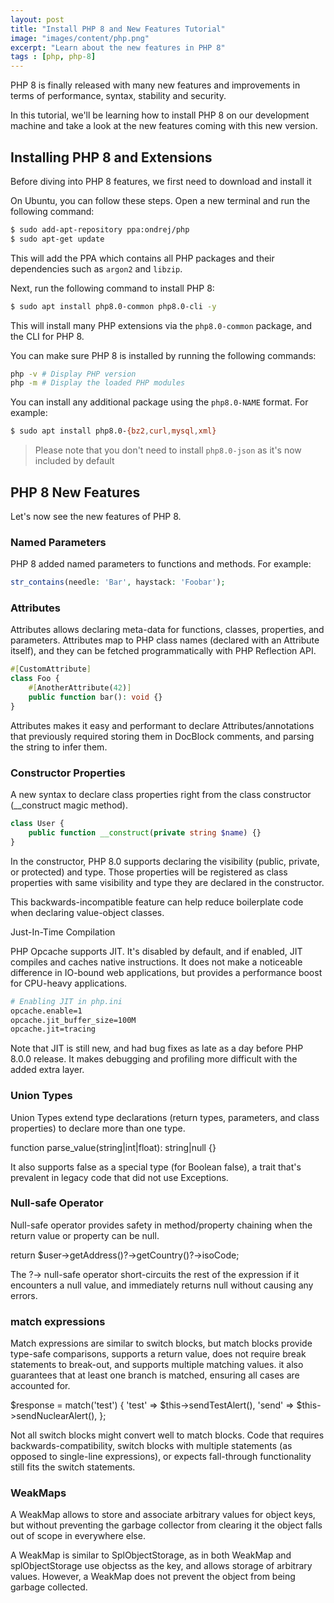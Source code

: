 ```yaml
---
layout: post
title: "Install PHP 8 and New Features Tutorial"
image: "images/content/php.png"
excerpt: "Learn about the new features in PHP 8" 
tags : [php, php-8] 
---
```


PHP 8 is finally released with many new features and improvements in terms of performance, syntax, stability and security. 

In this tutorial, we'll be learning how to install PHP 8 on our development machine and take a look at the new features coming with this new version.

## Installing PHP 8 and Extensions

Before diving into PHP 8 features, we first need to download and install it 

On Ubuntu, you can follow these steps. Open a new terminal and run the following command:

```bash
$ sudo add-apt-repository ppa:ondrej/php
$ sudo apt-get update
```

This will add the PPA which contains all PHP packages and their dependencies such as `argon2` and `libzip`. 


Next, run the following command to install PHP 8:

```bash
$ sudo apt install php8.0-common php8.0-cli -y
```

This will install many PHP extensions via the `php8.0-common` package, and the CLI for PHP 8.


You can make sure PHP 8 is installed by running the following commands:

```bash
php -v # Display PHP version
php -m # Display the loaded PHP modules
```

You can install any additional package using the `php8.0-NAME` format. For example:

```bash
$ sudo apt install php8.0-{bz2,curl,mysql,xml}
```


> Please note that you don't need to install `php8.0-json` as it's now included by default

## PHP 8 New Features

Let's now see the new features of PHP 8.

### Named Parameters

PHP 8 added named parameters to functions and methods. For example:

```php
str_contains(needle: 'Bar', haystack: 'Foobar');
```

### Attributes

Attributes allows declaring meta-data for functions, classes, properties, and parameters. Attributes map to PHP class names (declared with an Attribute itself), and they can be fetched programmatically with PHP Reflection API.

```php
#[CustomAttribute]
class Foo {
    #[AnotherAttribute(42)]
    public function bar(): void {}
}
```

Attributes makes it easy and performant to declare Attributes/annotations that previously required storing them in DocBlock comments, and parsing the string to infer them.

### Constructor Properties

A new syntax to declare class properties right from the class constructor (__construct magic method).


```php
class User {
    public function __construct(private string $name) {}
}
```

In the constructor, PHP 8.0 supports declaring the visibility (public, private, or protected) and type. Those properties will be registered as class properties with same visibility and type they are declared in the constructor.

This backwards-incompatible feature can help reduce boilerplate code when declaring value-object classes.

Just-In-Time Compilation

PHP Opcache supports JIT. It's disabled by default, and if enabled, JIT compiles and caches native instructions. It does not make a noticeable difference in IO-bound web applications, but provides a performance boost for CPU-heavy applications.

```bash
# Enabling JIT in php.ini
opcache.enable=1
opcache.jit_buffer_size=100M
opcache.jit=tracing
```

Note that JIT is still new, and had bug fixes as late as a day before PHP 8.0.0 release. It makes debugging and profiling more difficult with the added extra layer.

### Union Types

Union Types extend type declarations (return types, parameters, and class properties) to declare more than one type.

function parse_value(string|int|float): string|null {}

It also supports false as a special type (for Boolean false), a trait that's prevalent in legacy code that did not use Exceptions.

### Null-safe Operator

Null-safe operator provides safety in method/property chaining when the return value or property can be null.

return $user->getAddress()?->getCountry()?->isoCode;

The ?-> null-safe operator short-circuits the rest of the expression if it encounters a null value, and immediately returns null without causing any errors.

### match expressions

Match expressions are similar to switch blocks, but match blocks provide type-safe comparisons, supports a return value, does not require break statements to break-out, and supports multiple matching values. it also guarantees that at least one branch is matched, ensuring all cases are accounted for.

$response = match('test') {
    'test' => $this->sendTestAlert(),
    'send' => $this->sendNuclearAlert(),
};

Not all switch blocks might convert well to match blocks. Code that requires backwards-compatibility, switch blocks with multiple statements (as opposed to single-line expressions), or expects fall-through functionality still fits the switch statements.

### WeakMaps

A WeakMap allows to store and associate arbitrary values for object keys, but without preventing the garbage collector from clearing it the object falls out of scope in everywhere else.

A WeakMap is similar to SplObjectStorage, as in both WeakMap and splObjectStorage use objectss as the key, and allows storage of arbitrary values. However, a WeakMap does not prevent the object from being garbage collected.